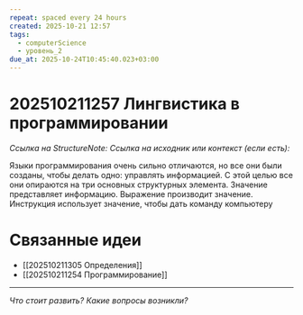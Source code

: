 ```yaml
---
repeat: spaced every 24 hours
created: 2025-10-21 12:57
tags:
  - computerScience
  - уровень_2
due_at: 2025-10-24T10:45:40.023+03:00
---
```

# 202510211257 Лингвистика в программировании

*Ссылка на StructureNote:*
*Ссылка на исходник или контекст (если есть):*

Языки программирования очень сильно отличаются, но все они были созданы, чтобы делать одно: управлять информацией. С этой целью все они опираются на три основных структурных элемента. Значение представляет информацию. Выражение производит значение. Инструкция использует значение, чтобы дать команду компьютеру

# Связанные идеи

- [[202510211305 Определения]]
- [[202510211254 Программирование]]

---

*Что стоит развить? Какие вопросы возникли?*
